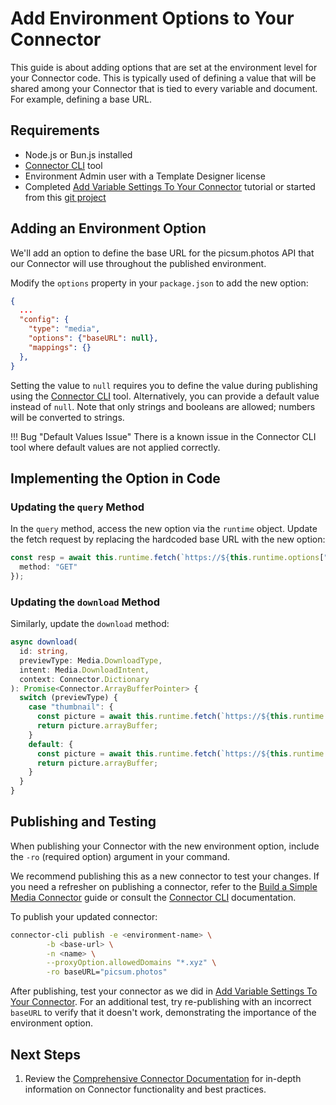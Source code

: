 # Add Environment Options to Your Connector

This guide is about adding options that are set at the environment level for your Connector code. This is typically used of defining a value that will be shared among your Connector that is tied to every variable and document. For example, defining a base URL.

## Requirements

- Node.js or Bun.js installed
- [Connector CLI]() tool
- Environment Admin user with a Template Designer license
- Completed  [Add Variable Settings To Your Connector](/GraFx-Developers/connectors/media-connector/add-variable-settings-to-your-connector) tutorial or started from this [git project](https://github.com/seancrowe/simple-media-connector/tree/Add-Settings-To-Your-Connector)


## Adding an Environment Option

We'll add an option to define the base URL for the picsum.photos API that our Connector will use throughout the published environment.

Modify the `options` property in your `package.json` to add the new option:

```json
{
  ...
  "config": {
    "type": "media",
    "options": {"baseURL": null},
    "mappings": {}
  },
}
```

Setting the value to `null` requires you to define the value during publishing using the [Connector CLI](link-to-connector-cli-docs) tool. Alternatively, you can provide a default value instead of `null`. Note that only strings and booleans are allowed; numbers will be converted to strings.

!!! Bug "Default Values Issue"
    There is a known issue in the Connector CLI tool where default values are not applied correctly.

## Implementing the Option in Code

### Updating the `query` Method

In the `query` method, access the new option via the `runtime` object. Update the fetch request by replacing the hardcoded base URL with the new option:

```typescript
const resp = await this.runtime.fetch(`https://${this.runtime.options["baseURL"]}/v2/list?page=1&limit=${limit}`, {
  method: "GET"
});
```

### Updating the `download` Method

Similarly, update the `download` method:

```typescript
async download(
  id: string,
  previewType: Media.DownloadType,
  intent: Media.DownloadIntent,
  context: Connector.Dictionary
): Promise<Connector.ArrayBufferPointer> {
  switch (previewType) {
    case "thumbnail": {
      const picture = await this.runtime.fetch(`https://${this.runtime.options["baseURL"]}/id/${id}/${context.wide ? "400/" : ""}200`, { method: "GET" });
      return picture.arrayBuffer;
    }
    default: {
      const picture = await this.runtime.fetch(`https://${this.runtime.options["baseURL"]}/id/${id}/${context.wide ? "2000/" : ""}1000`, { method: "GET" });
      return picture.arrayBuffer;
    }
  }
}
```

## Publishing and Testing

When publishing your Connector with the new environment option, include the `-ro` (required option) argument in your command.

We recommend publishing this as a new connector to test your changes. If you need a refresher on publishing a connector, refer to the [Build a Simple Media Connector](/GraFx-Developers/connectors/media-connector/build-a-simple-media-connector/#publishing-the-connector) guide or consult the [Connector CLI]() documentation.

To publish your updated connector:

```bash
connector-cli publish -e <environment-name> \
        -b <base-url> \
        -n <name> \
        --proxyOption.allowedDomains "*.xyz" \
        -ro baseURL="picsum.photos"
```

After publishing, test your connector as we did in [Add Variable Settings To Your Connector](/GraFx-Developers/connectors/media-connector/add-variable-settings-to-your-connector/#step-3:-publish-and-test). For an additional test, try re-publishing with an incorrect `baseURL` to verify that it doesn't work, demonstrating the importance of the environment option.

## Next Steps

1. Review the [Comprehensive Connector Documentation]() for in-depth information on Connector functionality and best practices.
